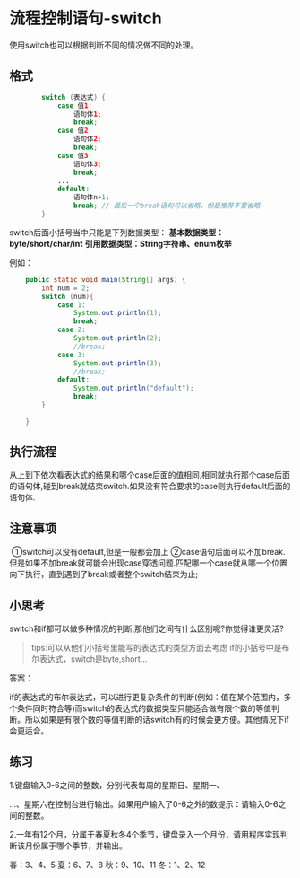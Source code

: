 # 流程控制语句-switch

使用switch也可以根据判断不同的情况做不同的处理。

## 格式

~~~~java
		switch (表达式) {
			case 值1:
				语句体1;
				break;
			case 值2:
				语句体2;
				break;
			case 值3:
				语句体3;
				break;
			...
			default:
				语句体n+1;
				break; // 最后一个break语句可以省略，但是推荐不要省略
		}

~~~~

switch后面小括号当中只能是下列数据类型：
			**基本数据类型：byte/short/char/int**
			**引用数据类型：String字符串、enum枚举**

例如：

~~~~java
    public static void main(String[] args) {
        int num = 2;
        switch (num){
            case 1:
                System.out.println(1);
                break;
            case 2:
                System.out.println(2);
                //break;
            case 3:
                System.out.println(3);
                //break;
            default:
                System.out.println("default");
                break;
        }
        
    }
~~~~

## 执行流程

​      从上到下依次看表达式的结果和哪个case后面的值相同,相同就执行那个case后面的语句体,碰到break就结束switch.
​	  如果没有符合要求的case则执行default后面的语句体.

## 注意事项

​	①switch可以没有default,但是一般都会加上
​	②case语句后面可以不加break.但是如果不加break就可能会出现case穿透问题.匹配哪一个case就从哪一个位置向下执行，直到遇到了break或者整个switch结束为止;

## 小思考

switch和if都可以做多种情况的判断,那他们之间有什么区别呢?你觉得谁更灵活?

> tips:可以从他们小括号里能写的表达式的类型方面去考虑
> if的小括号中是布尔表达式，switch是byte,short...

答案：

if的表达式的布尔表达式，可以进行更复杂条件的判断(例如：值在某个范围内，多个条件同时符合等)而switch的表达式的数据类型只能适合做有限个数的等值判断。所以如果是有限个数的等值判断的话switch有的时候会更方便。其他情况下if会更适合。 

## 练习

1.键盘输入0-6之间的整数，分别代表每周的星期日、星期一、

…、星期六在控制台进行输出。如果用户输入了0-6之外的数提示：请输入0-6之间的整数。







2.一年有12个月，分属于春夏秋冬4个季节，键盘录入一个月份，请用程序实现判断该月份属于哪个季节，并输出。 

春：3、4、5
夏：6、7、8
秋：9、10、11
冬：1、2、12

